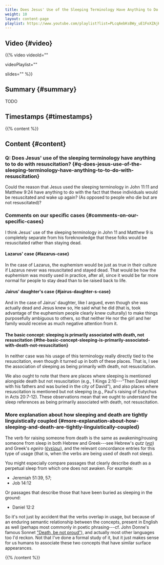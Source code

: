 ```yaml
---
title: Does Jesus' Use of the Sleeping Terminology Have Anything to Do with Resuscitation?
weight: 10
layout: content-page
playlist: https://www.youtube.com/playlist?list=PLcqAebKsBWy_uE1FoXZAjHKMHV1wWcAD8
---
```


## Video {#video}

{{% video
videoId=""

videoPlaylist=""

slides=""
%}}

## Summary {#summary}

TODO

## Timestamps {#timestamps}


{{% content %}}

## Content {#content}

<!-- --- -->

### Q: Does Jesus' use of the sleeping terminology have anything to to do with resuscitation? {#q-does-jesus-use-of-the-sleeping-terminology-have-anything-to-to-do-with-resuscitation}

Could the reason that Jesus used the sleeping terminology in John 11:11 and Matthew 9:24 have anything to do with the fact that these individuals would be resuscitated and wake up again? (As opposed to people who die but are not resuscitated)?

<!-- --- -->

### Comments on our specific cases {#comments-on-our-specific-cases}

I think Jesus' use of the sleeping terminology in John 11 and Matthew 9 is completely separate from his foreknowledge that these folks would be resuscitated rather than staying dead.

<!-- --- -->

#### Lazarus' case {#lazarus-case}

In the case of Lazarus, the euphemism would be just as true in their culture if Lazarus never was resuscitated and stayed dead. That would be how the euphemism was mostly used in practice, after all, since it would be far more normal for people to stay dead than to be raised back to life.

<!-- --- -->

#### Jairus' daughter's case {#jairus-daughter-s-case}

And in the case of Jairus' daughter, like I argued, even though she was actually dead and Jesus knew so, He said what he did (that is, took advantage of the euphemism people clearly knew culturally) to make things purposefully ambiguous to others, so that neither He nor the girl and her family would receive as much negative attention from it.

<!-- --- -->

#### The basic concept: sleeping is primarily associated with death, not resuscitation {#the-basic-concept-sleeping-is-primarily-associated-with-death-not-resuscitation}

In neither case was his usage of this terminology really directly tied to the resuscitation, even though it turned up in both of these places. That is, I see the association of sleeping as being primarily with death, not resuscitation.

We also ought to note that there are places where sleeping is mentioned alongside death but not resuscitation (e.g., 1 Kings 2:10---"Then David slept with his fathers and was buried in the city of David"), and also places where resuscitation is mentioned but not sleeping (e.g., Paul's raising of Eutychus in Acts 20:7-12). These observations mean that we ought to understand the sleep references as being primarily associated with death, not resuscitation.

<!-- --- -->

### More explanation about how sleeping and death are tightly linguistically coupled {#more-explanation-about-how-sleeping-and-death-are-tightly-linguistically-coupled}

The verb for raising someone from death is the same as awakening/rousing someone from sleep in both Hebrew and Greek---see Hebrew's *qutz* ([קוּץ](https://www.blueletterbible.org/lexicon/h6974/esv/wlc/0-1/)) and Greek's *egeiro* ([ἐγείρω](https://www.blueletterbible.org/lexicon/g1453/esv/mgnt/0-1/)), and the relevant concordance entries for this type of usage (that is, when the verbs are being used of death not sleep).

You might especially compare passages that clearly describe death as a perpetual sleep from which one does not awaken. For example:

- Jeremiah 51:39, 57;
- Job 14:12

Or passages that describe those that have been buried as sleeping in the ground:

- Daniel 12:2

So it's not just by accident that the verbs overlap in usage, but because of an enduring semantic relationship between the concepts, present in English as well (perhaps most commonly in poetic phrasing---cf. John Donne's famous Sonnet ["Death, be not proud"](https://www.poetryfoundation.org/poems/44107/holy-sonnets-death-be-not-proud)), and actually most other languages too I'd reckon. Not that I've done a formal study of it, but it just makes sense for us humans to associate these two concepts that have similar surface appearances.

{{% /content %}}
